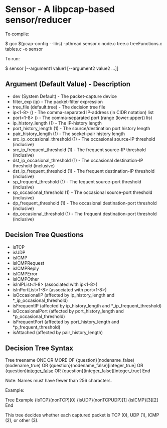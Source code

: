 Sensor - A libpcap-based sensor/reducer
=======================================

To compile:

$ gcc $(pcap-config --libs) -pthread sensor.c node.c tree.c treeFunctions.c tables.c -o sensor

To run:

$ sensor [--argument1 value1 [--argument2 value2 ...]]

Argument (Default Value) - Description
--------------------------------------
- dev (System Default) - The packet-capture device
- filter_exp (ip) - The packet-filter expression
- tree_file (default.tree) - The decision tree file
- ip<1-8> () - The comma-separated IP-address (in CIDR notation) list
- port<1-8> () - The comma-separated port (range (lower:upper)) list
- ip_history_length (1) - The IP-history length
- port_history_length (1) - The source/destination port history length
- pair_history_length (1) - The socket-pair history length
- src_ip_occasional_threshold (1) - The occasional source-IP threshold (inclusive)
- src_ip_frequent_threshold (1) - The frequent source-IP threshold (inclusive)
- dst_ip_occasional_threshold (1) - The occasional destination-IP threshold (inclusive)
- dst_ip_frequent_threshold (1) - The frequent destination-IP threshold (inclusive)
- sp_frequent_threshold (1) - The fequent source-port threshold (inclusive)
- sp_occasional_threshold (1) - The occasional source-port threshold (inclusive)
- dp_frequent_threshold (1) - The occasional destination-port threshold (inclusive)
- dp_occasional_threshold (1) - The frequent destination-port threshold (inclusive)

Decision Tree Questions
-----------------------
- isTCP
- isUDP
- isICMP
- isICMPRequest
- isICMPReply
- isICMPError
- isICMPOther
- isInIPList<1-8> (associated with ip<1-8>)
- isInPortList<1-8> (associated with port<1-8>)
- isOccasionalIP (affected by ip_history_length and *_ip_occasional_threshold)
- isFrequentIP (affected by ip_history_length and *_ip_frequent_threshold)
- isOccasionalPort (affected by port_history_length and *p_occasional_threshold)
- isFrequentPort (affected by port_history_length and *p_frequent_threshold)
- isAttached (affected by pair_history_length)

Decision Tree Syntax
--------------------
Tree treename
ONE OR MORE
OF <nodename>{question}(nodename_false)(nodename_true)
OR <nodename>{question}(nodename_false)[integer_true]
OR <nodename>{question}[integer_false](nodename_true)
OR <nodename>{question}[integer_false][integer_true]
End

Note:  Names must have fewer than 256 characters.

Example:

Tree Example
<root>{isTCP}(nonTCP)[0]
<nonTCP>{isUDP}(nonTCPUDP)[1]
<nonTCPUDP>{isICMP}[3][2]
End

This tree decides whether each captured packet is TCP (0), UDP (1), ICMP (2), or other (3).

